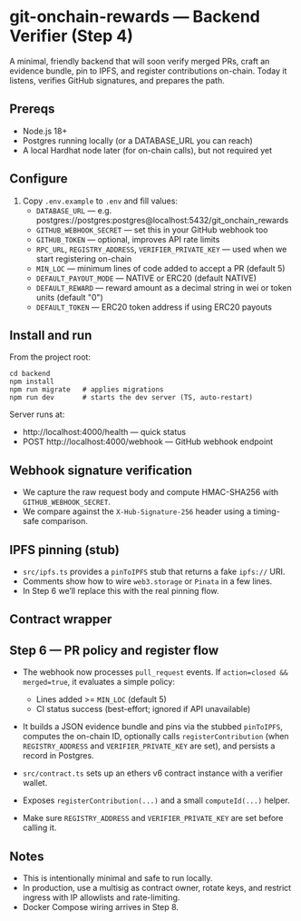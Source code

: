 # git-onchain-rewards — Backend Verifier (Step 4)

A minimal, friendly backend that will soon verify merged PRs, craft an evidence bundle, pin to IPFS, and register contributions on-chain. Today it listens, verifies GitHub signatures, and prepares the path.

## Prereqs

- Node.js 18+
- Postgres running locally (or a DATABASE_URL you can reach)
- A local Hardhat node later (for on-chain calls), but not required yet

## Configure

1. Copy `.env.example` to `.env` and fill values:
   - `DATABASE_URL` — e.g. postgres://postgres:postgres@localhost:5432/git_onchain_rewards
   - `GITHUB_WEBHOOK_SECRET` — set this in your GitHub webhook too
   - `GITHUB_TOKEN` — optional, improves API rate limits
   - `RPC_URL`, `REGISTRY_ADDRESS`, `VERIFIER_PRIVATE_KEY` — used when we start registering on-chain
   - `MIN_LOC` — minimum lines of code added to accept a PR (default 5)
   - `DEFAULT_PAYOUT_MODE` — NATIVE or ERC20 (default NATIVE)
   - `DEFAULT_REWARD` — reward amount as a decimal string in wei or token units (default "0")
   - `DEFAULT_TOKEN` — ERC20 token address if using ERC20 payouts

## Install and run

From the project root:

```
cd backend
npm install
npm run migrate   # applies migrations
npm run dev       # starts the dev server (TS, auto-restart)
```

Server runs at:
- http://localhost:4000/health — quick status
- POST http://localhost:4000/webhook — GitHub webhook endpoint

## Webhook signature verification

- We capture the raw request body and compute HMAC-SHA256 with `GITHUB_WEBHOOK_SECRET`.
- We compare against the `X-Hub-Signature-256` header using a timing-safe comparison.

## IPFS pinning (stub)

- `src/ipfs.ts` provides a `pinToIPFS` stub that returns a fake `ipfs://` URI.
- Comments show how to wire `web3.storage` or `Pinata` in a few lines.
- In Step 6 we’ll replace this with the real pinning flow.

## Contract wrapper
## Step 6 — PR policy and register flow

- The webhook now processes `pull_request` events. If `action=closed && merged=true`, it evaluates a simple policy:
   - Lines added >= `MIN_LOC` (default 5)
   - CI status success (best-effort; ignored if API unavailable)
- It builds a JSON evidence bundle and pins via the stubbed `pinToIPFS`, computes the on-chain ID, optionally calls `registerContribution` (when `REGISTRY_ADDRESS` and `VERIFIER_PRIVATE_KEY` are set), and persists a record in Postgres.


- `src/contract.ts` sets up an ethers v6 contract instance with a verifier wallet.
- Exposes `registerContribution(...)` and a small `computeId(...)` helper.
- Make sure `REGISTRY_ADDRESS` and `VERIFIER_PRIVATE_KEY` are set before calling it.

## Notes

- This is intentionally minimal and safe to run locally.
- In production, use a multisig as contract owner, rotate keys, and restrict ingress with IP allowlists and rate-limiting.
- Docker Compose wiring arrives in Step 8.
